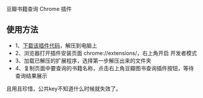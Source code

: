 豆瓣书籍查询 Chrome 插件

## 使用方法

* 1、[下载该插件代码](https://github.com/scopor/book-in-douban/archive/refs/tags/v1.0.0.zip)，解压到电脑上
* 2、浏览器打开插件安装页面 chrome://extensions/，右上角开启 开发者模式
* 3、加载已解压的扩展程序，选择第一步解压出来的文件夹
* 4、复制页面中要查询的书籍名称，点击右上角豆瓣图书查询插件按钮，等待查询结果展示

且用且珍惜，公共key不知道什么时候就失效了。
